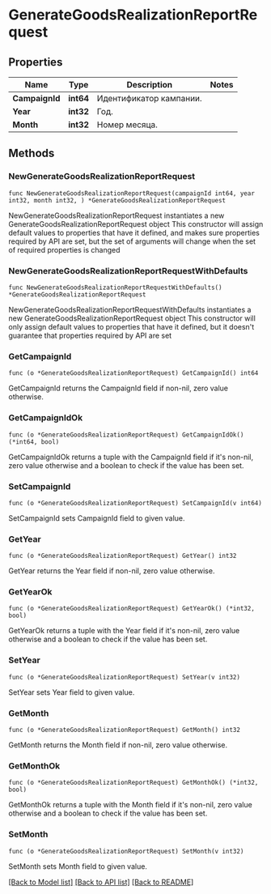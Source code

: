 # GenerateGoodsRealizationReportRequest

## Properties

Name | Type | Description | Notes
------------ | ------------- | ------------- | -------------
**CampaignId** | **int64** | Идентификатор кампании. | 
**Year** | **int32** | Год. | 
**Month** | **int32** | Номер месяца. | 

## Methods

### NewGenerateGoodsRealizationReportRequest

`func NewGenerateGoodsRealizationReportRequest(campaignId int64, year int32, month int32, ) *GenerateGoodsRealizationReportRequest`

NewGenerateGoodsRealizationReportRequest instantiates a new GenerateGoodsRealizationReportRequest object
This constructor will assign default values to properties that have it defined,
and makes sure properties required by API are set, but the set of arguments
will change when the set of required properties is changed

### NewGenerateGoodsRealizationReportRequestWithDefaults

`func NewGenerateGoodsRealizationReportRequestWithDefaults() *GenerateGoodsRealizationReportRequest`

NewGenerateGoodsRealizationReportRequestWithDefaults instantiates a new GenerateGoodsRealizationReportRequest object
This constructor will only assign default values to properties that have it defined,
but it doesn't guarantee that properties required by API are set

### GetCampaignId

`func (o *GenerateGoodsRealizationReportRequest) GetCampaignId() int64`

GetCampaignId returns the CampaignId field if non-nil, zero value otherwise.

### GetCampaignIdOk

`func (o *GenerateGoodsRealizationReportRequest) GetCampaignIdOk() (*int64, bool)`

GetCampaignIdOk returns a tuple with the CampaignId field if it's non-nil, zero value otherwise
and a boolean to check if the value has been set.

### SetCampaignId

`func (o *GenerateGoodsRealizationReportRequest) SetCampaignId(v int64)`

SetCampaignId sets CampaignId field to given value.


### GetYear

`func (o *GenerateGoodsRealizationReportRequest) GetYear() int32`

GetYear returns the Year field if non-nil, zero value otherwise.

### GetYearOk

`func (o *GenerateGoodsRealizationReportRequest) GetYearOk() (*int32, bool)`

GetYearOk returns a tuple with the Year field if it's non-nil, zero value otherwise
and a boolean to check if the value has been set.

### SetYear

`func (o *GenerateGoodsRealizationReportRequest) SetYear(v int32)`

SetYear sets Year field to given value.


### GetMonth

`func (o *GenerateGoodsRealizationReportRequest) GetMonth() int32`

GetMonth returns the Month field if non-nil, zero value otherwise.

### GetMonthOk

`func (o *GenerateGoodsRealizationReportRequest) GetMonthOk() (*int32, bool)`

GetMonthOk returns a tuple with the Month field if it's non-nil, zero value otherwise
and a boolean to check if the value has been set.

### SetMonth

`func (o *GenerateGoodsRealizationReportRequest) SetMonth(v int32)`

SetMonth sets Month field to given value.



[[Back to Model list]](../README.md#documentation-for-models) [[Back to API list]](../README.md#documentation-for-api-endpoints) [[Back to README]](../README.md)


